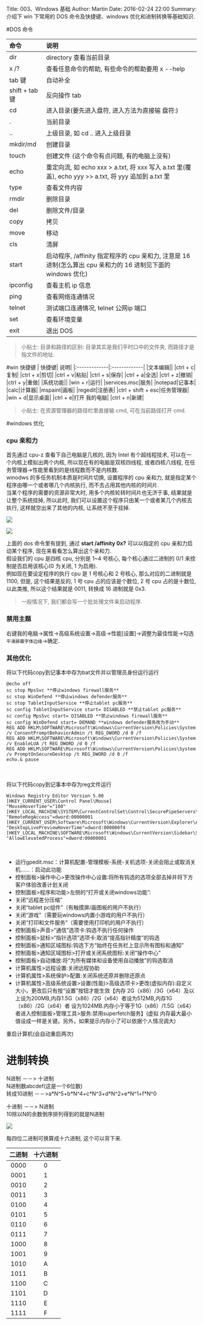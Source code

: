Title: 003、Windows 基础
Author: Martin
Date: 2016-02-24 22:00
Summary: 介绍下 win 下常用的 DOS 命令及快捷键、windows 优化和进制转换等基础知识.

#DOS 命令

| 命令| 说明|
|:-------------|:-------------|
|dir|directory 查看当前目录|
|x /?|查看任意命令的帮助, 有些命令的帮助要用 x --help|
|tab 键|自动补全|
|shift + tab 键|反向操作 tab|
|cd|进入目录(要先进入盘符, 进入方法为直接输 盘符:)|
|.|当前目录|
|..|上级目录, 如 cd .. 进入上级目录|
|mkdir/md|创建目录|
|touch|创建文件 (这个命令有点问题, 有的电脑上没有)|
|echo|重定向流, 如 echo xxx > a.txt, 将 xxx 写入 a.txt 里(覆盖), echo yyy >> a.txt, 将 yyy 追加到 a.txt 里|
|type|查看文件内容|
|rmdir|删除目录|
|del|删除文件/目录|
|copy|拷贝|
|move|移动|
|cls|清屏|
|start|启动程序, /affinity 指定程序的 cpu 亲和力, 注意是 16 进制(怎么算出 cpu 亲和力的 16 进制见下面的 windows 优化)|
|ipconfig|查看主机 ip 信息|
|ping|查看网络连通情况|
|telnet|测试端口连通情况, telnet 公网ip 端口|
|set|查看环境变量|
|exit|退出 DOS|

>小贴士:
目录和路径的区别: 目录其实是我们平时口中的文件夹, 而路径才是指文件的地址.

#win 快捷键
| 快捷键| 说明|
|:-------------|:-------------|
|文本编辑||
|ctrl + c|复制|
|ctrl + x|剪切|
|ctrl + v|粘贴|
|ctrl + s|保存|
|ctrl + a|全选|
|ctrl + z|撤销|
|ctrl + y|重做|
|系统功能||
|win + r|运行|
|services.msc|服务|
|notepad|记事本|
|calc|计算器|
|mspaint|画板|
|regedit|注册表|
|ctrl + shift + esc|任务管理器|
|win + d|显示桌面|
|ctrl + e|打开 我的电脑|
|ctrl + n|新建|

>小贴士:
在资源管理器的路径栏里直接输 cmd, 可在当前路径打开 cmd.


#windows 优化

### cpu 亲和力
首先通过 cpu-z 查看下自己电脑是几核的, 因为 Intel 有个超线程技术, 可以在一个内核上模拟出两个内核, 所以现在有的电脑是双核四线程, 或者四核八线程, 在任务管理器->性能里看到的是线程数而不是内核数.<br>
winodws 的多任务机制本质是时间片切换, 设置程序的 cpu 亲和力, 就是指定某个程序由哪一个或者哪几个内核执行, 而不去占用其他内核的时间片.<br>
当某个程序的需要的资源非常大时, 用多个内核轮转时间片也无济于事, 结果就是让整个系统挂掉, 所以此时, 我们可以设置这个程序只由某一个或者某几个内核去执行, 这样就空出来了其他的内核, 让系统不至于挂掉.

![](http://i63.tinypic.com/286wq2v.jpg)


![](http://i67.tinypic.com/dptfdf.jpg)

上面的 dos 命令里有提到, 通过 **start /affinity 0x?** 可以以指定的 cpu 亲和力启动某个程序, 现在来看看怎么算出这个亲和力.<br>
假设我们的 cpu 是四核 cpu, 分别是 1~4 号核心, 每个核心通过二进制的 0/1 来控制是否启用该核心(0 为关闭, 1 为启用).<br>
例如现在要设定程序的执行 cpu 是 1 号核心和 2 号核心, 那么对应的二进制就是 1100, 但是, 这个结果是反的, 1 号 cpu 占的应该是个数位, 2 号 cpu 占的是十数位, 以此类推, 所以这个结果就是 0011, 转换成 16 进制就是 0x3.

> 一般情况下, 我们都会写一个批处理文件来启动程序.

### 禁用主题
右键我的电脑->属性->高级系统设置->高级->性能[设置]->调整为最佳性能->勾选`平滑屏幕字体边缘`->确定.

### 其他优化
将以下代码copy到记事本中存为bat文件并以管理员身份运行运行
```
@echo off
sc stop MpsSvc **停止windows firewall服务**
sc stop WinDefend **停止windows defender服务**
sc stop TabletInputService **停止tablet pc服务**
sc config TabletInputService start= DISABLED **禁止tablet pc服务**
sc config MpsSvc start= DISABLED **禁止windows firewall服务**
sc config WinDefend start= DEMAND **windows defender服务改为手动**
REG ADD HKLM\SOFTWARE\Microsoft\Windows\CurrentVersion\Policies\System /v ConsentPromptBehaviorAdmin /t REG_DWORD /d 0 /f
REG ADD HKLM\SOFTWARE\Microsoft\Windows\CurrentVersion\Policies\System /v EnableLUA /t REG_DWORD /d 0 /f
REG ADD HKLM\SOFTWARE\Microsoft\Windows\CurrentVersion\Policies\System /v PromptOnSecureDesktop /t REG_DWORD /d 0 /f
echo.& pause
```
<br><br>
将以下代码copy到记事本中存为reg文件运行
```
Windows Registry Editor Version 5.00
[HKEY_CURRENT_USER\Control Panel\Mouse]
"MouseHoverTime"="100"
[HKEY_LOCAL_MACHINE\SYSTEM\CurrentControlSet\Control\SecurePipeServers\winreg]
"RemoteRegAccess"=dword:00000001
[HKEY_CURRENT_USER\Software\Microsoft\Windows\CurrentVersion\Explorer\Advanced]
"DesktopLivePreviewHoverTime"=dword:000000f4
[HKEY_LOCAL_MACHINE\SOFTWARE\Microsoft\Windows\CurrentVersion\Sidebar\Settings]
"AllowElevatedProcess"=dword:00000001
```
<br>

- 运行gpedit.msc：计算机配置-管理模板-系统-关机选项-关闭会阻止或取消关机......：启动此功能
- 控制面板>操作中心>更改操作中心设置:将所有钩选的选项全部去掉并将下方客户体验改善计划关闭
- 控制面板>程序和功能>左侧的“打开或关闭windows功能”:
- 关闭“远程差分压缩”
- 关闭“tablet pc组件”（有触摸屏/画图板的用户不执行）
- 关闭“游戏”（需要玩windows内置小游戏的用户不执行）
- 关闭“打印和文件服务”（需要使用打印机的用户不执行）
- 控制面板>声音>“通信”选项卡:钩选不执行任何操作
- 控制面板>鼠标>“指针选项”选项卡:取消“提高指针精度”的钩选
- 控制面板>通知区域图标:钩选下方“始终在任务栏上显示所有图标和通知”
- 控制面板>通知区域图标>打开或关闭系统图标:关闭“操作中心”
- 控制面板>自动播放:将“为所有媒体和设备使用自动播放”的钩选取消
- 计算机属性>远程设置:关闭远程协助
- 计算机属性>系统保护>配置:关闭系统还原并删除还原点
- 计算机属性>高级系统设置>设置(性能)>高级选项卡>更改(虚拟内存):自定义大小，更改后只有按“设置”按钮才能生效【内存 2G（x86）/3G（x64）及以上设为200MB,内存1.5G（x86）/2G（x64）者设为512MB,内存1G（x86）/2G（x64）者 设为1024MB.内存小于等于1G（x86）/1.5G（x64）者进入控制面板>管理工具>服务:禁用superfetch服务】(虚拟 内存最大最小值设成一样是关键。另外，如果提示内存小了可以依据个人情况调大)

重启计算机(会自动重启两次)


# 进制转换
N进制 －－> 十进制<br>
N进制数abcdef(这是一个6位数)<br>
转成10进制 －－>a\*N^5+b\*N^4+c\*N^3+d\*N^2+e\*N^1+f\*N^0<br>

十进制 －－> N进制<br>
10除以N的余数倒序排列得到的就是N进制

![](http://i68.tinypic.com/adi00m.jpg)


每四位二进制可换算成十六进制, 这个可以背下来.


|二进制|十六进制|
|:--------:|:--------:|
|0000|0|
|0001|1|
|0010|2|
|0011|3|
|0100|4|
|0101|5|
|0110|6|
|0111|7|
|1000|8|
|1001|9|
|1010|A|
|1011|B|
|1100|C|
|1101|D|
|1110|E|
|1111|F|
